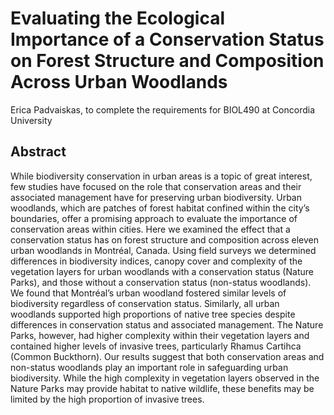 # Evaluating the Ecological Importance of a Conservation Status on Forest Structure and Composition Across Urban Woodlands

Erica Padvaiskas, to complete the requirements for BIOL490 at Concordia University

## Abstract
While biodiversity conservation in urban areas is a topic of great interest, few studies have focused on the role that conservation areas and their associated management have for preserving urban biodiversity. Urban woodlands, which are patches of forest habitat confined within the city’s boundaries, offer a promising approach to evaluate the importance of conservation areas within cities. Here we examined the effect that a conservation status has on forest structure and composition across eleven urban woodlands in Montréal, Canada. Using field surveys we determined differences in biodiversity indices, canopy cover and complexity of the vegetation layers for urban woodlands with a conservation status (Nature Parks), and those without a conservation status (non-status woodlands). We found that Montréal’s urban woodland fostered similar levels of biodiversity regardless of conservation status. Similarly, all urban woodlands supported high proportions of native tree species despite differences in conservation status and associated management. The Nature Parks, however, had higher complexity within their vegetation layers and contained higher levels of invasive trees, particularly Rhamus Cartihca (Common Buckthorn). Our results suggest that both conservation areas and non-status woodlands play an important role in safeguarding urban biodiversity. While the high complexity in vegetation layers observed in the Nature Parks may provide habitat to native wildlife, these benefits may be limited by the high proportion of invasive trees.
